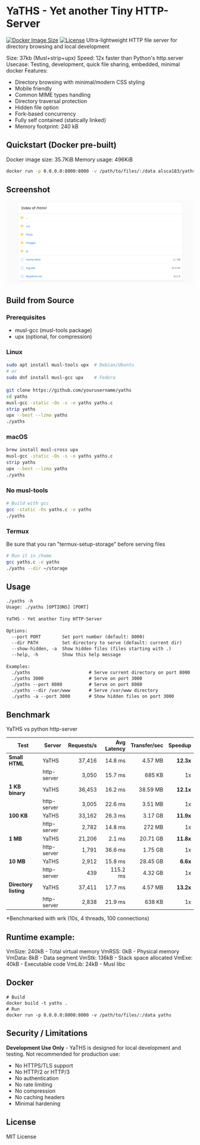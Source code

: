 

# YaTHS - Yet another Tiny HTTP-Server
[![Docker Image Size](https://img.shields.io/docker/image-size/alsca183/yaths)](https://hub.docker.com/r/alsca183/yaths) [![License](https://img.shields.io/badge/license-MIT-blue.svg)](LICENSE)
Ultra-lightweight HTTP file server for directory browsing and local development

Size: 37kb (Musl+strip+upx)
Speed: 12x faster than Python's http.server 
Usecase: Testing, development, quick file sharing, embedded, minimal docker
Features: 
- Directory browsing with minimal/modern CSS styling
- Mobile friendly
- Common MIME types handling
- Directory traversal protection
- Hidden file option
- Fork-based concurrency
- Fully self contained (statically linked)
- Memory footprint: 240 kB

## Quickstart (Docker pre-built)
Docker image size: 35.7KiB
Memory usage: 496KiB
```bash
docker run -p 0.0.0.0:8000:8000 -v /path/to/files/:/data alsca183/yaths
```

## Screenshot
![YaTHS](./yaths.png?raw=true "YaTHS")

## Build from Source

### Prerequisites
- musl-gcc (musl-tools package)
- upx (optional, for compression)

### Linux
```bash
sudo apt install musl-tools upx  # Debian/Ubuntu
# or
sudo dnf install musl-gcc upx    # Fedora

git clone https://github.com/yourusername/yaths
cd yaths
musl-gcc -static -Os -s -o yaths yaths.c
strip yaths
upx --best --lzma yaths
./yaths
```

### macOS
```bash
brew install musl-cross upx
musl-gcc -static -Os -s -o yaths yaths.c
strip yaths
upx --best --lzma yaths
./yaths
```

### No musl-tools
```bash
# Build with gcc
gcc -static -Os yaths.c -o yaths
./yaths
```

### Termux
Be sure that you ran "termux-setup-storage" before serving files
```bash
# Run it in /home
gcc yaths.c -o yaths
./yaths --dir ~/storage
```

## Usage

```
./yaths -h
Usage: ./yaths [OPTIONS] [PORT]

YaTHS - Yet another Tiny HTTP-Server

Options:
  --port PORT        Set port number (default: 8000)
  --dir PATH         Set directory to serve (default: current dir)
  --show-hidden, -a  Show hidden files (files starting with .)
  --help, -h         Show this help message

Examples:
  ./yaths                      # Serve current directory on port 8000
  ./yaths 3000                 # Serve on port 3000
  ./yaths --port 8080          # Serve on port 8080
  ./yaths --dir /var/www       # Serve /var/www directory
  ./yaths -a --port 3000       # Show hidden files on port 3000
```

## Benchmark
YaTHS vs python http-server

| Test | Server | Requests/s | Avg Latency | Transfer/sec | Speedup |
|------|--------|----:|------------:|-------------:|--------:|
| **Small HTML** | YaTHS | 37,416 | 14.8 ms | 4.57 MB | **12.3x** |
| | http-server | 3,050 | 15.7 ms | 685 KB | 1x |
| **1 KB binary** | YaTHS | 36,453 | 16.2 ms | 38.59 MB | **12.1x** |
| | http-server | 3,005 | 22.6 ms | 3.51 MB | 1x |
| **100 KB** | YaTHS | 33,162 | 26.3 ms | 3.17 GB | **11.9x** |
| | http-server | 2,782 | 14.8 ms | 272 MB | 1x |
| **1 MB** | YaTHS | 21,206 | 2.1 ms | 20.71 GB | **11.8x** |
| | http-server | 1,791 | 36.6 ms | 1.75 GB | 1x |
| **10 MB** | YaTHS | 2,912 | 15.8 ms | 28.45 GB | **6.6x** |
| | http-server | 439 | 115.2 ms | 4.32 GB | 1x |
| **Directory listing** | YaTHS | 37,411 | 17.7 ms | 4.57 MB | **13.2x** |
| | http-server | 2,838 | 21.9 ms | 638 KB | 1x |

*Benchmarked with wrk (10s, 4 threads, 100 connections)

## Runtime example:

VmSize: 240kB - Total virtual memory
VmRSS: 0kB - Physical memory
VmData: 8kB - Data segment
VmStk: 136kB - Stack space allocated
VmExe: 40kB - Executable code
VmLib: 24kB - Musl libc

## Docker

```
# Build
docker build -t yaths .
# Run
docker run -p 0.0.0.0:8000:8000 -v /path/to/files/:/data yaths
```

## Security / Limitations

**Development Use Only** - YaTHS is designed for local development and testing. Not recommended for production use:
- No HTTPS/TLS support
- No HTTP/2 or HTTP/3
- No authentication
- No rate limiting
- No compression
- No caching headers
- Minimal hardening

## License
MIT License